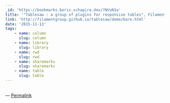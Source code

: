 ```yaml
---
_id: 'https://bookmarks.boris.schapira.dev/?NVuN1w'
title: '"Tablesaw : a group of plugins for responsive tables", Filament Group'
link: 'http://filamentgroup.github.io/tablesaw/demo/bare.html'
date: '2015-11-13'
tags:
    - name: column
      slug: column
    - name: library
      slug: library
    - name: rwd
      slug: rwd
    - name: sharemarks
      slug: sharemarks
    - name: table
      slug: table
---
```


<br>&#8212;
<a href="https://bookmarks.boris.schapira.dev/?NVuN1w" title="Permalink">Permalink</a>
